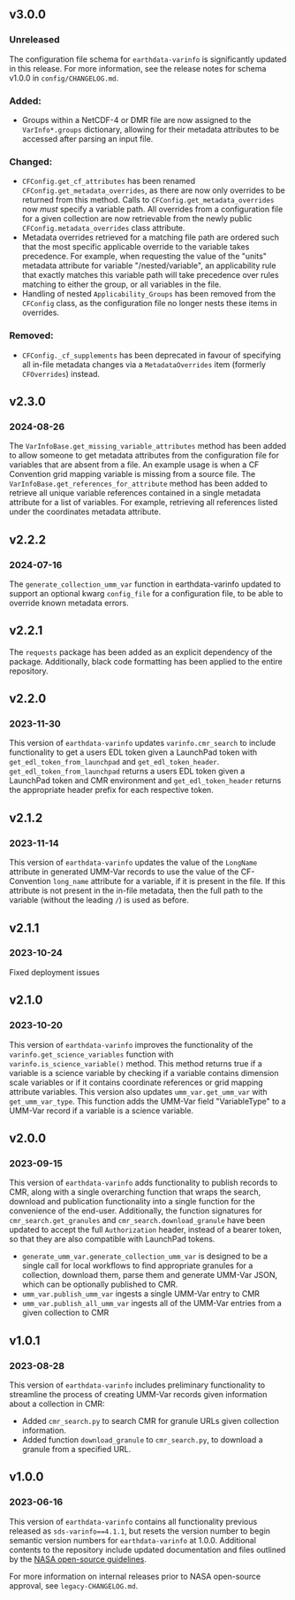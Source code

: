 ## v3.0.0
### Unreleased

The configuration file schema for `earthdata-varinfo` is significantly updated
in this release. For more information, see the release notes for schema v1.0.0
in `config/CHANGELOG.md`.

### Added:

* Groups within a NetCDF-4 or DMR file are now assigned to the `VarInfo*.groups`
dictionary, allowing for their metadata attributes to be accessed after parsing
an input file.

### Changed:

* `CFConfig.get_cf_attributes` has been renamed `CFConfig.get_metadata_overrides`,
  as there are now only overrides to be returned from this method. Calls to
  `CFConfig.get_metadata_overrides` now _must_ specify a variable path. All
  overrides from a configuration file for a given collection are now retrievable
  from the newly public `CFConfig.metadata_overrides` class attribute.
* Metadata overrides retrieved for a matching file path are ordered such that
  the most specific applicable override to the variable takes precedence. For
  example, when requesting the value of the "units" metadata attribute for
  variable "/nested/variable", an applicability rule that exactly matches this
  variable path will take precedence over rules matching to either the group,
  or all variables in the file.
* Handling of nested `Applicability_Groups` has been removed from the `CFConfig`
  class, as the configuration file no longer nests these items in overrides.

### Removed:

* `CFConfig._cf_supplements` has been deprecated in favour of specifying all
  in-file metadata changes via a `MetadataOverrides` item (formerly
  `CFOverrides`) instead.

## v2.3.0
### 2024-08-26

The `VarInfoBase.get_missing_variable_attributes` method has been added to allow
someone to get metadata attributes from the configuration file for variables
that are absent from a file. An example usage is when a CF Convention grid
mapping variable is missing from a source file.
The `VarInfoBase.get_references_for_attribute` method has been added to retrieve
all unique variable references contained in a single metadata attribute for a
list of variables. For example, retrieving all references listed under the
coordinates metadata attribute.

## v2.2.2
### 2024-07-16

The `generate_collection_umm_var` function in earthdata-varinfo updated to
support an optional kwarg `config_file` for a configuration file, to be able to
override known metadata errors.


## v2.2.1

The `requests` package has been added as an explicit dependency of the package.
Additionally, black code formatting has been applied to the entire repository.

## v2.2.0
### 2023-11-30

This version of `earthdata-varinfo` updates `varinfo.cmr_search` to include
functionality to get a users EDL token given a LaunchPad token with
`get_edl_token_from_launchpad` and `get_edl_token_header`.
`get_edl_token_from_launchpad` returns a users EDL token given a LaunchPad
token and CMR environment and `get_edl_token_header` returns the appropriate header
prefix for each respective token.

## v2.1.2
### 2023-11-14

This version of `earthdata-varinfo` updates the value of the `LongName`
attribute in generated UMM-Var records to use the value of the CF-Convention
`long_name` attribute for a variable, if it is present in the file. If this
attribute is not present in the in-file metadata, then the full path to the
variable (without the leading `/`) is used as before.

## v2.1.1
### 2023-10-24

Fixed deployment issues

## v2.1.0
### 2023-10-20

This version of `earthdata-varinfo` improves the functionality of the
`varinfo.get_science_variables` function with `varinfo.is_science_variable()` method.
This method returns true if a variable is a science variable by checking if
a variable contains dimension scale variables or if it contains coordinate references
or grid mapping attribute variables. This version also updates `umm_var.get_umm_var`
with `get_umm_var_type`. This function adds the UMM-Var field "VariableType"
to a UMM-Var record if a variable is a science variable.

## v2.0.0
### 2023-09-15

This version of `earthdata-varinfo` adds functionality to publish records to
CMR, along with a single overarching function that wraps the search, download
and publication functionality into a single function for the convenience of the
end-user. Additionally, the function signatures for `cmr_search.get_granules`
and `cmr_search.download_granule` have been updated to accept the full
`Authorization` header, instead of a bearer token, so that they are also
compatible with LaunchPad tokens.

* `generate_umm_var.generate_collection_umm_var` is designed to be a single
  call for local workflows to find appropriate granules for a collection,
  download them, parse them and generate UMM-Var JSON, which can be optionally
  published to CMR.
* `umm_var.publish_umm_var` ingests a single UMM-Var entry to CMR
* `umm_var.publish_all_umm_var` ingests all of the UMM-Var entries from a given
  collection to CMR

## v1.0.1
### 2023-08-28

This version of `earthdata-varinfo` includes preliminary functionality to
streamline the process of creating UMM-Var records given information about a
collection in CMR:
* Added `cmr_search.py` to search CMR for granule URLs given collection
  information.
* Added function `download_granule` to `cmr_search.py`, to download a granule
  from a specified URL.

## v1.0.0
### 2023-06-16

This version of `earthdata-varinfo` contains all functionality previous
released as `sds-varinfo==4.1.1`, but resets the version number to begin
semantic version numbers for `earthdata-varinfo` at 1.0.0. Additional contents
to the repository include updated documentation and files outlined by the
[NASA open-source guidelines](https://code.nasa.gov/#/guide).

For more information on internal releases prior to NASA open-source approval,
see `legacy-CHANGELOG.md`.
